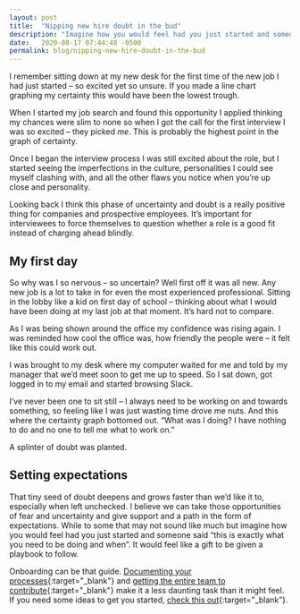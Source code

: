 ```yaml
---
layout: post
title:  "Nipping new hire doubt in the bud"
description: "Imagine how you would feel had you just started and someone said “this is exactly what you need to be doing and when”. It would feel like a gift to be given a playbook to follow.Onboarding can be that guide."
date:   2020-08-17 07:44:48 -0500
permalink: blog/nipping-new-hire-doubt-in-the-bud
---
```

I remember sitting down at my new desk for the first time of the new job I had just started – so excited yet so unsure. If you made a line chart graphing my certainty this would have been the lowest trough.

When I started my job search and found this opportunity I applied thinking my chances were slim to none so when I got the call for the first interview I was so excited – they picked _me_. This is probably the highest point in the graph of certainty.

Once I began the interview process I was still excited about the role, but I started seeing the imperfections in the culture, personalities I could see myself clashing with, and all the other flaws you notice when you’re up close and personality.

Looking back I think this phase of uncertainty and doubt is a really positive thing for companies and prospective employees. It’s important for interviewees to force themselves to question whether a role is a good fit instead of charging ahead blindly.

## My first day

So why was I so nervous – so uncertain? Well first off it was all new. Any new job is a lot to take in for even the most experienced professional. Sitting in the lobby like a kid on first day of school – thinking about what I would have been doing at my last job at that moment. It’s hard not to compare.

As I was being shown around the office my confidence was rising again. I was reminded how cool the office was, how friendly the people were – it felt like this could work out.

I was brought to my desk where my computer waited for me and told by my manager that we’d meet soon to get me up to speed. So I sat down, got logged in to my email and started browsing Slack.

I’ve never been one to sit still – I always need to be working on and towards something, so feeling like I was just wasting time drove me nuts. And this where the certainty graph bottomed out. “What was I doing? I have nothing to do and no one to tell me what to work on.”

A splinter of doubt was planted.

## Setting expectations

That tiny seed of doubt deepens and grows faster than we’d like it to, especially when left unchecked. I believe we can take those opportunities of fear and uncertainty and give support and a path in the form of expectations. While to some that may not sound like much but imagine how you would feel had you just started and someone said “this is exactly what you need to be doing and when”. It would feel like a gift to be given a playbook to follow.

Onboarding can be that guide. [Documenting your processes](/blog/documenting-your-onboarding-processes){:target="_blank"} and [getting the entire team to contribute](/blog/getting-managers-inolved-with-new-hire-onboarding){:target="_blank"} make it a less daunting task than it might feel. If you need some ideas to get you started, [check this out](/blog/5-onboarding-ideas-that-arent-paperwork){:target="_blank”}.